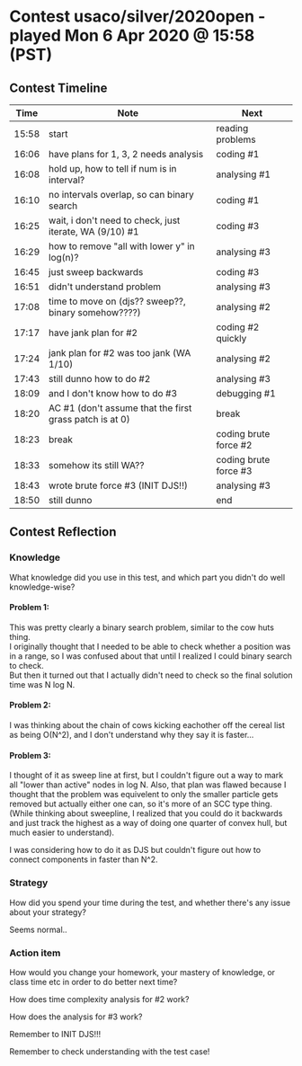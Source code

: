 # Contest usaco/silver/2020open - played Mon 6 Apr 2020 @ 15:58 (PST)

## Contest Timeline

| Time | Note | Next |
|----|----|----|
15:58 | start | reading problems
16:06 | have plans for 1, 3, 2 needs analysis | coding #1
16:08 | hold up, how to tell if num is in interval? | analysing #1
16:10 | no intervals overlap, so can binary search | coding #1
16:25 | wait, i don't need to check, just iterate, WA (9/10) #1 | coding #3
16:29 | how to remove "all with lower y" in log(n)? | analysing #3
16:45 | just sweep backwards | coding #3
16:51 | didn't understand problem | analysing #3
17:08 | time to move on (djs?? sweep??, binary somehow????) | analysing #2
17:17 | have jank plan for #2 | coding #2 quickly
17:24 | jank plan for #2 was too jank (WA 1/10) | analysing #2
17:43 | still dunno how to do #2 | analysing #3
18:09 | and I don't know how to do #3 | debugging #1
18:20 | AC #1 (don't assume that the first grass patch is at 0) | break
18:23 | break | coding brute force #2
18:33 | somehow its still WA?? | coding brute force #3
18:43 | wrote brute force #3 (INIT DJS!!) | analysing #3
18:50 | still dunno | end

## Contest Reflection

### Knowledge
What knowledge did you use in this test, and which part you didn't do well knowledge-wise?

#### Problem 1:

This was pretty clearly a binary search problem, similar to the cow huts thing.  
I originally thought that I needed to be able to check whether a position was in a range, so I was confused about that until I realized I could binary search to check.  
But then it turned out that I actually didn't need to check so the final solution time was N log N.

#### Problem 2:

I was thinking about the chain of cows kicking eachother off the cereal list as being O(N^2), and I don't understand why they say it is faster...

#### Problem 3:

I thought of it as sweep line at first, but I couldn't figure out a way to mark all "lower than active" nodes in log N. Also, that plan was flawed because I thought that the problem was equivelent to only the smaller particle gets removed but actually either one can, so it's more of an SCC type thing.  
(While thinking about sweepline, I realized that you could do it backwards and just track the highest as a way of doing one quarter of convex hull, but much easier to understand).

I was considering how to do it as DJS but couldn't figure out how to connect components in faster than N^2.

### Strategy
How did you spend your time during the test, and whether there's any issue about your strategy?

Seems normal..

### Action item
How would you change your homework, your mastery of knowledge, or class time etc in order to do better next time?

How does time complexity analysis for #2 work?

How does the analysis for #3 work?

Remember to INIT DJS!!!

Remember to check understanding with the test case!
